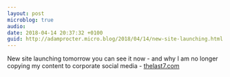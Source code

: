 ```yaml
---
layout: post
microblog: true
audio: 
date: 2018-04-14 20:37:32 +0100
guid: http://adamprocter.micro.blog/2018/04/14/new-site-launching.html
---
```

New site launching tomorrow you can see it now - and why I am no longer copying my content to corporate social media -  [thelast7.com](https://thelast7.com)
